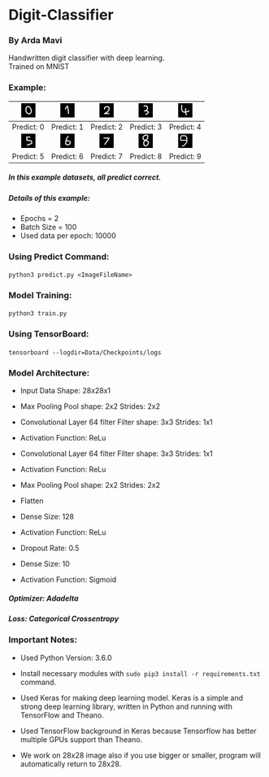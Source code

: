 # Digit-Classifier
### By Arda Mavi

Handwritten digit classifier with deep learning.<br/>
Trained on MNIST

### Example:
|<img src="/Data/Test/test-0.jpg">|<img src="Data/Test/test-1.jpg">|<img src="Data/Test/test-2.jpg">|<img src="Data/Test/test-3.jpg">|<img src="Data/Test/test-4.jpg">|
|:-:|:-:|:-:|:-:|:-:|
|Predict: 0|Predict: 1|Predict: 2|Predict: 3|Predict: 4|
|<img src="Data/Test/test-5.jpg">|<img src="Data/Test/test-6.jpg">|<img src="Data/Test/test-7.jpg">|<img src="Data/Test/test-8.jpg">|<img src="Data/Test/test-9.jpg">|
|Predict: 5|Predict: 6|Predict: 7|Predict: 8|Predict: 9|

##### In this example datasets, all predict correct.
##### Details of this example:
- Epochs = 2
- Batch Size = 100
- Used data per epoch: 10000

### Using Predict Command:
`python3 predict.py <ImageFileName>`

### Model Training:
`python3 train.py`

### Using TensorBoard:
`tensorboard --logdir=Data/Checkpoints/logs`

### Model Architecture:
- Input Data
Shape: 28x28x1

- Max Pooling
Pool shape: 2x2
Strides: 2x2

- Convolutional Layer
64 filter
Filter shape: 3x3
Strides: 1x1

- Activation
Function: ReLu

- Convolutional Layer
64 filter
Filter shape: 3x3
Strides: 1x1

- Activation
Function: ReLu

- Max Pooling
Pool shape: 2x2
Strides: 2x2

- Flatten

- Dense
Size: 128

- Activation
Function: ReLu

- Dropout
Rate: 0.5

- Dense
Size: 10

- Activation
Function: Sigmoid

##### Optimizer: Adadelta
##### Loss: Categorical Crossentropy

### Important Notes:
- Used Python Version: 3.6.0

- Install necessary modules with `sudo pip3 install -r requirements.txt` command.

- Used Keras for making deep learning model. Keras is a simple and strong deep learning library, written in Python and running with TensorFlow and Theano.

- Used TensorFlow background in Keras because Tensorflow has better multiple GPUs support than Theano.

- We work on 28x28 image also if you use bigger or smaller, program will automatically return to 28x28.
